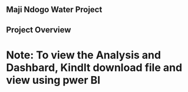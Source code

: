 ## Maji Ndogo Water Project

## Project Overview


# Note: To view the Analysis and Dashbard, Kindlt download file and view using pwer BI

